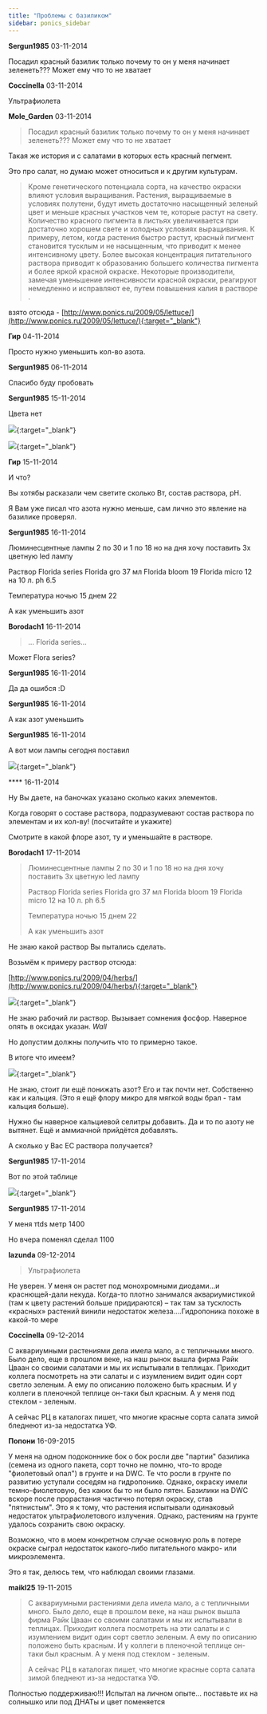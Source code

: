 ```yaml
---
title: "Проблемы с базиликом"
sidebar: ponics_sidebar
---
```


**Sergun1985** 03-11-2014

Посадил красный базилик только почему то он у меня начинает зеленеть??? Может ему что то не хватает


**Coccinella** 03-11-2014

Ультрафиолета


**Mole_Garden** 03-11-2014

> Посадил красный базилик только почему то он у меня начинает зеленеть??? Может ему что то не хватает

Такая же история и с салатами в которых есть красный пегмент. 

Это про салат, но думаю может относиться и к другим культурам.

> Кроме генетического потенциала сорта, на качество окраски влияют условия выращивания. Растения, выращиваемые в условиях полутени, будут иметь достаточно насыщенный зеленый цвет и меньше красных участков чем те, которые растут на свету. Количество красного пигмента в листьях увеличивается при достаточно хорошем свете и холодных условиях выращивания. К примеру, летом, когда растения быстро растут, красный пигмент становится тусклым и не насыщенным, что приводит к менее интенсивному цвету. Более высокая концентрация питательного раствора приводит к образованию большего количества пигмента и более яркой красной окраске. Некоторые производители, замечая уменьшение интенсивности красной окраски, реагируют немедленно и исправляют ее, путем повышения калия в растворе .

 взято отсюда - [http://www.ponics.ru/2009/05/lettuce/](http://www.ponics.ru/2009/05/lettuce/){:target="_blank"}


**Гир** 04-11-2014

Просто нужно уменьшить кол-во азота.


**Sergun1985** 06-11-2014

Спасибо буду пробовать


**Sergun1985** 15-11-2014

Цвета нет

[![](/attachimages/17157_image.jpg)](https://t.me/ponics_ru_files/13358){:target="_blank"}

[![](/attachimages/17159_image.jpg)](https://t.me/ponics_ru_files/13359){:target="_blank"}

**Гир** 15-11-2014

И что?

Вы хотябы расказали чем светите сколько Вт, состав раствора, pH.

Я Вам уже писал что азота нужно меньше, сам лично это явление на базилике проверял.


**Sergun1985** 16-11-2014

Люминесцентные лампы 2 по 30 и 1 по 18 но на дня хочу поставить 3х цветную led лампу 

Раствор Florida series Florida gro 37 мл Florida bloom 19 Florida micro 12 на 10 л. ph 6.5 

Температура ночью 15 днем 22

А как уменьшить азот


**Borodach1** 16-11-2014

> ... Florida series...

Может Flora series?


**Sergun1985** 16-11-2014

Да да ошибся :D


**Sergun1985** 16-11-2014

А как азот уменьшить


**Sergun1985** 16-11-2014

А вот мои лампы сегодня поставил

[![](/attachimages/17163_image.jpg)](https://t.me/ponics_ru_files/13360){:target="_blank"}

**** 16-11-2014

Ну Вы даете, на баночках указано сколько каких элементов.

Когда говорят о составе раствора, подразумевают состав раствора по элементам и их кол-ву! (посчитайте и укажите)

Смотрите в какой флоре азот, ту и уменьшайте в растворе.


**Borodach1** 17-11-2014

> Люминесцентные лампы 2 по 30 и 1 по 18 но на дня хочу поставить 3х цветную led лампу 
> 
> Раствор Florida series Florida gro 37 мл Florida bloom 19 Florida micro 12 на 10 л. ph 6.5 
> 
> Температура ночью 15 днем 22
> 
> А как уменьшить азот

Не знаю какой раствор Вы пытались сделать.

Возьмём к примеру раствор отсюда:

[http://www.ponics.ru/2009/04/herbs/](http://www.ponics.ru/2009/04/herbs/){:target="_blank"}

[![](/imagehost2/thumbs/screenhunter45nov171215.jpg)](https://t.me/ponics_ru_files/13361){:target="_blank"}

Не знаю рабочий ли раствор. Вызывает сомнения фосфор. Наверное опять в оксидах указан. *Wall*

Но допустим должны получить что то примерно такое.

В итоге что имеем?

[![](/imagehost2/thumbs/screenhunter46nov171220.jpg)](https://t.me/ponics_ru_files/13362){:target="_blank"}

Не знаю, стоит ли ещё понижать азот? Его и так почти нет. Собственно как и кальция. (Это я ещё флору микро для мягкой воды брал - там кальция больше).

Нужно бы наверное кальциевой селитры добавить. Да и то по азоту не вытянет. Ещё и аммиачной прийдётся добавлять.

А сколько у Вас ЕС раствора получается?


**Sergun1985** 17-11-2014

Вот по этой таблице

[![](/attachimages/17165_image.jpg)](https://t.me/ponics_ru_files/13363){:target="_blank"}

**Sergun1985** 17-11-2014

У меня тtds метр 1400

Но вчера поменял сделал 1100


**lazunda** 09-12-2014

> Ультрафиолета

 Не уверен. У меня он растет под монохромными диодами…и краснющей-дали некуда. Когда-то плотно занимался аквариумистикой (там к цвету растений больше придираются) – так там за тусклость «красных» растений винили недостаток железа….Гидропоника похоже в какой-то мере


**Coccinella** 09-12-2014

С аквариумными растениями дела имела мало, а с тепличными много. Было дело, еще в прошлом веке, на наш рынок вышла фирма Райк Цваан со своими салатами и мы их испытывали в теплицах. Приходит коллега посмотреть на эти салаты и с изумлением видит один сорт светло зеленым. А ему по описанию положено быть красным. И у коллеги в пленочной теплице он-таки был красным. А у меня под стеклом - зеленым.

А сейчас РЦ в каталогах пишет, что многие красные сорта салата зимой бледнеют из-за недостатка УФ.


**Попони** 16-09-2015

У меня на одном подоконнике бок о бок росли две "партии" базилика (семена из одного пакета, сорт точно не помню, что-то вроде "фиолетовый опал") в грунте и на DWC. Те что росли в грунте по развитию уступали соседям на гидропонике. Однако, окраску имели темно-фиолетовую, без каких бы то ни было пятен. Базилики на DWC вскоре после прорастания частично потерял окраску, став "пятнистым". Это я к тому, что растения испытывали одинаковый недостаток ультрафиолетового излучения. Однако, растениям на грунте удалось сохранить свою окраску.

Возможно, что в моем конкретном случае основную роль в потере окраске сыграл недостаток какого-либо питательного макро- или микроэлемента.

Это я так, делюсь тем, что наблюдал своими глазами.


**maikl25** 19-11-2015

> С аквариумными растениями дела имела мало, а с тепличными много. Было дело, еще в прошлом веке, на наш рынок вышла фирма Райк Цваан со своими салатами и мы их испытывали в теплицах. Приходит коллега посмотреть на эти салаты и с изумлением видит один сорт светло зеленым. А ему по описанию положено быть красным. И у коллеги в пленочной теплице он-таки был красным. А у меня под стеклом - зеленым.
> 
> А сейчас РЦ в каталогах пишет, что многие красные сорта салата зимой бледнеют из-за недостатка УФ.

Полностью поддерживаю!!! Испытал на личном опыте... поставьте их на солнышко или под ДНАТы и цвет поменяется


